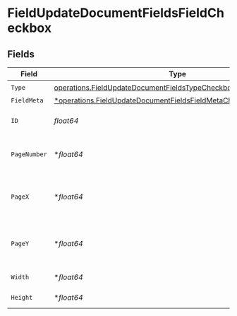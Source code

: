 # FieldUpdateDocumentFieldsFieldCheckbox


## Fields

| Field                                                                                                                                                 | Type                                                                                                                                                  | Required                                                                                                                                              | Description                                                                                                                                           |
| ----------------------------------------------------------------------------------------------------------------------------------------------------- | ----------------------------------------------------------------------------------------------------------------------------------------------------- | ----------------------------------------------------------------------------------------------------------------------------------------------------- | ----------------------------------------------------------------------------------------------------------------------------------------------------- |
| `Type`                                                                                                                                                | [operations.FieldUpdateDocumentFieldsTypeCheckboxRequestBody1](../../models/operations/fieldupdatedocumentfieldstypecheckboxrequestbody1.md)          | :heavy_check_mark:                                                                                                                                    | N/A                                                                                                                                                   |
| `FieldMeta`                                                                                                                                           | [*operations.FieldUpdateDocumentFieldsFieldMetaCheckboxRequestBody](../../models/operations/fieldupdatedocumentfieldsfieldmetacheckboxrequestbody.md) | :heavy_minus_sign:                                                                                                                                    | N/A                                                                                                                                                   |
| `ID`                                                                                                                                                  | *float64*                                                                                                                                             | :heavy_check_mark:                                                                                                                                    | The ID of the field to update.                                                                                                                        |
| `PageNumber`                                                                                                                                          | **float64*                                                                                                                                            | :heavy_minus_sign:                                                                                                                                    | The page number the field will be on.                                                                                                                 |
| `PageX`                                                                                                                                               | **float64*                                                                                                                                            | :heavy_minus_sign:                                                                                                                                    | The X coordinate of where the field will be placed.                                                                                                   |
| `PageY`                                                                                                                                               | **float64*                                                                                                                                            | :heavy_minus_sign:                                                                                                                                    | The Y coordinate of where the field will be placed.                                                                                                   |
| `Width`                                                                                                                                               | **float64*                                                                                                                                            | :heavy_minus_sign:                                                                                                                                    | The width of the field.                                                                                                                               |
| `Height`                                                                                                                                              | **float64*                                                                                                                                            | :heavy_minus_sign:                                                                                                                                    | The height of the field.                                                                                                                              |
